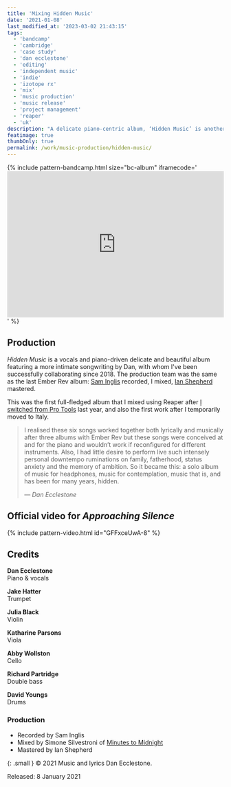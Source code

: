 ```yaml
---
title: 'Mixing Hidden Music'
date: '2021-01-08'
last_modified_at: '2023-03-02 21:43:15'
tags: 
  - 'bandcamp'
  - 'cambridge'
  - 'case study'
  - 'dan ecclestone'
  - 'editing'
  - 'independent music'
  - 'indie'
  - 'izotope rx'
  - 'mix'
  - 'music production'
  - 'music release'
  - 'project management'
  - 'reaper'
  - 'uk'
description: "A delicate piano-centric album, ‘Hidden Music’ is another successful collaboration with Cambridge-based multi-instrumentalist Dan Ecclestone."
featimage: true
thumbOnly: true
permalink: /work/music-production/hidden-music/
---
```

{% include pattern-bandcamp.html size="bc-album" iframecode='<iframe style="border: 0; width: 100%; height: 340px;" src="https://bandcamp.com/EmbeddedPlayer/album=3656047790/size=large/bgcol=ffffff/linkcol=333333/artwork=small/transparent=true/"><a href="https://danecclestone.bandcamp.com/album/hidden-music">Hidden Music by Dan Ecclestone</a></iframe>' %}

## Production

_Hidden Music_ is a vocals and piano-driven delicate and beautiful album featuring a more intimate songwriting by Dan, with whom I've been successfully collaborating since 2018. The production team was the same as the last Ember Rev album: [Sam Inglis](https://www.soundonsound.com/author/sam-inglis) recorded, I mixed, [Ian Shepherd](https://productionadvice.co.uk/) mastered.

This was the first full-fledged album that I mixed using Reaper after [I switched from Pro Tools](/blog/tag/reaper/) last year, and also the first work after I temporarily moved to Italy.

> I realised these six songs worked together both lyrically and musically after three albums with Ember Rev but these songs were conceived at and for the piano and wouldn’t work if reconfigured for different instruments. Also, I had little desire to perform live such intensely personal downtempo ruminations on family, fatherhood, status anxiety and the memory of ambition. So it became this: a solo album of music for headphones, music for contemplation, music that is, and has been for many years, hidden.
> 
> <cite>— Dan Ecclestone</cite>

## Official video for _Approaching Silence_

{% include pattern-video.html id="GFFxceUwA-8" %}

## Credits

**Dan Ecclestone**<br>
Piano & vocals

**Jake Hatter**<br>
Trumpet

**Julia Black**<br>
Violin

**Katharine Parsons**<br>
Viola

**Abby Wollston**<br>
Cello

**Richard Partridge**<br>
Double bass

**David Youngs**<br>
Drums

### Production

- Recorded by Sam Inglis
- Mixed by Simone Silvestroni of [Minutes to Midnight](https://minutestomidnight.co.uk)
- Mastered by Ian Shepherd

{: .small }
&copy; 2021 Music and lyrics Dan Ecclestone.

Released: 8 January 2021